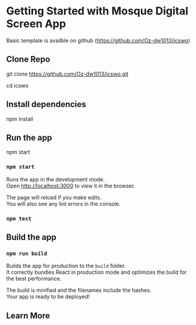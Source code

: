 # Getting Started with Mosque Digital Screen App

Basic template is availble on github (https://github.com/Oz-dw1013/icswo)

## Clone Repo

git clone https://github.com/Oz-dw1013/icswo.git

cd icswo

## Install dependencies

npm install

## Run the app

npm start

### `npm start`

Runs the app in the development mode.\
Open [http://localhost:3000](http://localhost:3000) to view it in the browser.

The page will reload if you make edits.\
You will also see any lint errors in the console.

### `npm test`

## Build the app

### `npm run build`

Builds the app for production to the `build` folder.\
It correctly bundles React in production mode and optimizes the build for the best performance.

The build is minified and the filenames include the hashes.\
Your app is ready to be deployed!

## Learn More
